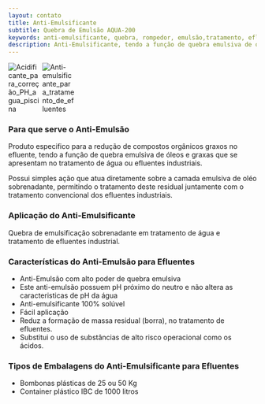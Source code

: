 ```yaml
---
layout: contato
title: Anti-Emulsificante
subtitle: Quebra de Emulsão AQUA-200
keywords: anti-emulsificante, quebra, rompedor, emulsão,tratamento, efluentes
description: Anti-Emulsificante, tendo a função de quebra emulsiva de óleos e graxas que se apresentam no tratamento de água ou efluentes industriais.
---
```

<img class="img-responsive pull-Right" style="max-width: 65;" src="../../website/images/Acidificante_ph_piscina.jpg" alt="Acidificante_para_correção_PH_agua_piscina">
<img class="img-responsive pull-Right" style="max-width: 65;" src="../../website/images/Anti-emulsificante_oleo_tratamento_efluentes.jpg" alt="Anti-emulsificante_para_tratamento_de_efluentes">

### Para que serve o Anti-Emulsão

Produto especifico para a redução de compostos orgânicos graxos no efluente, tendo a função de quebra  emulsiva de óleos e graxas que se apresentam no tratamento de água ou efluentes industriais.

Possui simples ação que atua diretamente sobre a camada emulsiva de oléo sobrenadante, permitindo o tratamento deste residual juntamente com o tratamento convencional dos efluentes industriais.

### Aplicação do Anti-Emulsificante
Quebra de emulsificação sobrenadante em tratamento de água e tratamento de efluentes industrial.

### Características do Anti-Emulsão para Efluentes

- Anti-Emulsão com alto poder de quebra emulsiva
- Este anti-emulsão possuem pH próximo do neutro e não altera as caracteristicas de pH da água
- Anti-emulsificante 100% solúvel
- Fácil aplicação
- Reduz a formação de massa residual (borra), no tratamento de efluentes.
- Substitui o uso de substâncias de alto risco operacional como os ácidos.

### Tipos de Embalagens do Anti-Emulsificante para Efluentes

- Bombonas plásticas de 25 ou 50 Kg
- Container plástico IBC de 1000 litros


